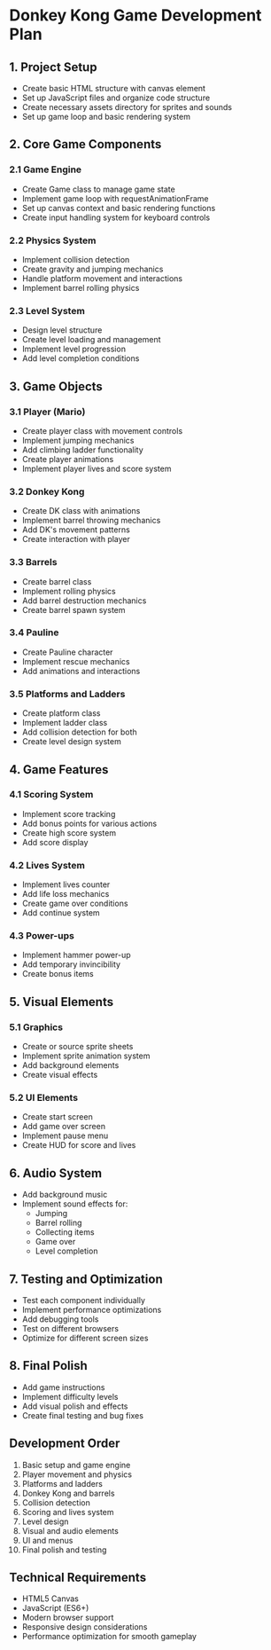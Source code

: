 # Donkey Kong Game Development Plan

## 1. Project Setup
- Create basic HTML structure with canvas element
- Set up JavaScript files and organize code structure
- Create necessary assets directory for sprites and sounds
- Set up game loop and basic rendering system

## 2. Core Game Components

### 2.1 Game Engine
- Create Game class to manage game state
- Implement game loop with requestAnimationFrame
- Set up canvas context and basic rendering functions
- Create input handling system for keyboard controls

### 2.2 Physics System
- Implement collision detection
- Create gravity and jumping mechanics
- Handle platform movement and interactions
- Implement barrel rolling physics

### 2.3 Level System
- Design level structure
- Create level loading and management
- Implement level progression
- Add level completion conditions

## 3. Game Objects

### 3.1 Player (Mario)
- Create player class with movement controls
- Implement jumping mechanics
- Add climbing ladder functionality
- Create player animations
- Implement player lives and score system

### 3.2 Donkey Kong
- Create DK class with animations
- Implement barrel throwing mechanics
- Add DK's movement patterns
- Create interaction with player

### 3.3 Barrels
- Create barrel class
- Implement rolling physics
- Add barrel destruction mechanics
- Create barrel spawn system

### 3.4 Pauline
- Create Pauline character
- Implement rescue mechanics
- Add animations and interactions

### 3.5 Platforms and Ladders
- Create platform class
- Implement ladder class
- Add collision detection for both
- Create level design system

## 4. Game Features

### 4.1 Scoring System
- Implement score tracking
- Add bonus points for various actions
- Create high score system
- Add score display

### 4.2 Lives System
- Implement lives counter
- Add life loss mechanics
- Create game over conditions
- Add continue system

### 4.3 Power-ups
- Implement hammer power-up
- Add temporary invincibility
- Create bonus items

## 5. Visual Elements

### 5.1 Graphics
- Create or source sprite sheets
- Implement sprite animation system
- Add background elements
- Create visual effects

### 5.2 UI Elements
- Create start screen
- Add game over screen
- Implement pause menu
- Create HUD for score and lives

## 6. Audio System
- Add background music
- Implement sound effects for:
  - Jumping
  - Barrel rolling
  - Collecting items
  - Game over
  - Level completion

## 7. Testing and Optimization
- Test each component individually
- Implement performance optimizations
- Add debugging tools
- Test on different browsers
- Optimize for different screen sizes

## 8. Final Polish
- Add game instructions
- Implement difficulty levels
- Add visual polish and effects
- Create final testing and bug fixes

## Development Order
1. Basic setup and game engine
2. Player movement and physics
3. Platforms and ladders
4. Donkey Kong and barrels
5. Collision detection
6. Scoring and lives system
7. Level design
8. Visual and audio elements
9. UI and menus
10. Final polish and testing

## Technical Requirements
- HTML5 Canvas
- JavaScript (ES6+)
- Modern browser support
- Responsive design considerations
- Performance optimization for smooth gameplay 